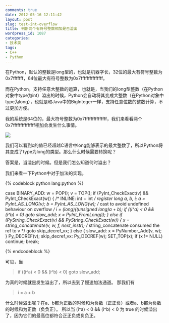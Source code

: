 ```yaml
---
comments: true
date: 2012-05-16 12:11:42
layout: post
slug: test-int-overflow
title: 判断两个有符号整数相加是否溢出
wordpress_id: 1087
categories:
- 技术类
tags:
- C++
- Python
---
```


在Python，默认的整数是long型的，也就是机器字长，32位的最大有符号整数为0x7fffffff，64位最大有符号整数为0x7fffffffffffffff。

而在Python，支持任意大整数的运算，也就是，当我们的long型整数（在Python对象中type为int）溢出的时候，Python会自动将其变成大整数（在Python对象中type为long），也就是和Java中的BigInteger一样，支持任意位数的整数计算，不过更加方便。

我的系统是64位的，最大符号整数为0x7fffffffffffffff，我们来看看两个0x7fffffffffffffff相加会发生什么事情。<!-- more -->

[![](http://everet.org/wp-content/uploads/2012/05/Screenshot-from-2012-05-16-115620.png)](http://everet.org/wp-content/uploads/2012/05/Screenshot-from-2012-05-16-115620.png)

我们可以看到c的值已经超越C语言中long能够表示的最大整数了，所以Python将其变成了type为long的类型。那么什么时候需要转换呢？

答案是，当溢出的时候。但是我们怎么知道何时溢出？

我们来看一下Python中对于加法的实现。


{% codeblock python lang:python %}

case BINARY_ADD:
    w = POP();
    v = TOP();
    if (PyInt_CheckExact(v) && PyInt_CheckExact(w)) {
        /* INLINE: int + int */
        register long a, b, i;
        a = PyInt_AS_LONG(v);
        b = PyInt_AS_LONG(w);
        /* cast to avoid undefined behaviour
           on overflow */
        i = (long)((unsigned long)a + b);
        if ((i^a) < 0 && (i^b) < 0)
            goto slow_add;
        x = PyInt_FromLong(i);
    }
    else if (PyString_CheckExact(v) &&
             PyString_CheckExact(w)) {
        x = string_concatenate(v, w, f, next_instr);
        /* string_concatenate consumed the ref to v */
        goto skip_decref_vx;
    }
    else {
      slow_add:
        x = PyNumber_Add(v, w);
    }
    Py_DECREF(v);
  skip_decref_vx:
    Py_DECREF(w);
    SET_TOP(x);
    if (x != NULL) continue;
    break;

{% endcodeblock %}


可见，当


> if ((i^a) < 0 && (i^b) < 0) goto slow_add;


为真的时候就是发生溢出了，所以去到了慢速加法通道。
那我们有


> i = a + b


什么时候溢出呢？在a、b都为正数的时候和为负数（正正负）或者a、b都为负数的时候和为正数（负负正）。
所以当 (i^a) < 0 && (i^b) < 0 为 true 的时候溢出了，因为它们的最高位都符合正正负或负负正。
